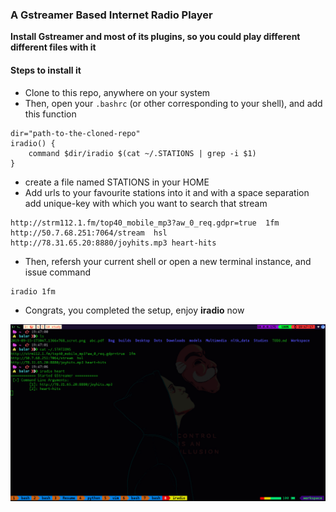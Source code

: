 ### A Gstreamer Based Internet Radio Player

**Install Gstreamer and most of its plugins, so you could play different different files with it**

#### Steps to install it 
+ Clone to this repo, anywhere on your system
+ Then, open your `.bashrc` (or other corresponding to your shell), and add this function

```
dir="path-to-the-cloned-repo"
iradio() {
    command $dir/iradio $(cat ~/.STATIONS | grep -i $1)
}
```
+ create a file named STATIONS in your HOME
+ Add urls to your favourite stations into it and with a space separation add unique-key with which you want to search that stream
```
http://strm112.1.fm/top40_mobile_mp3?aw_0_req.gdpr=true  1fm
http://50.7.68.251:7064/stream  hsl
http://78.31.65.20:8880/joyhits.mp3 heart-hits
```

+ Then, refersh your current shell or open a new terminal instance, and issue command 
```
iradio 1fm
```

+ Congrats, you completed the setup, enjoy **iradio** now

![playing image](./images/playing.png)
